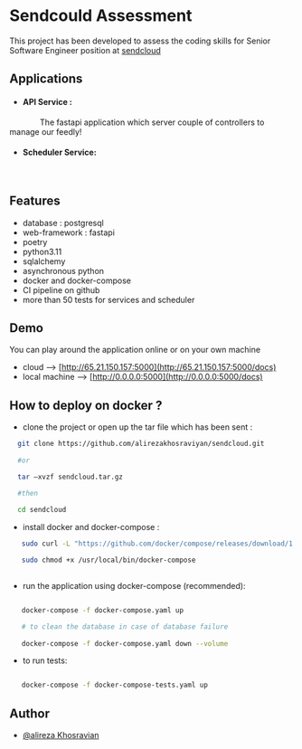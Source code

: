 
# Sendcould Assessment 

This project has been developed to assess the coding skills for Senior Software Engineer position at [sendcloud](https://www.sendcloud.nl/)



## Applications

- #### API Service :
&emsp; &emsp; &emsp;
The fastapi application which server couple of controllers to manage our feedly!
- #### Scheduler Service:
&emsp; &emsp; &emsp; 


## Features

- database : postgresql
- web-framework : fastapi
- poetry
- python3.11
- sqlalchemy
- asynchronous python  
- docker and docker-compose
- CI pipeline on github
- more than 50 tests for services and scheduler 
## Demo

You can play around the application online or on your own machine

- cloud  -->   [http://65.21.150.157:5000](http://65.21.150.157:5000/docs)
- local machine -->  [http://0.0.0.0:5000](http://0.0.0.0:5000/docs)





## How to deploy on docker ?

- clone the project or open up the tar file which has been sent :

```bash
  git clone https://github.com/alirezakhosraviyan/sendcloud.git
  
  #or

  tar –xvzf sendcloud.tar.gz

  #then 
  
  cd sendcloud
```
- install docker and docker-compose :
```bash
   sudo curl -L "https://github.com/docker/compose/releases/download/1.29.2/docker-compose-$(uname -s)-$(uname -m)" -o /usr/local/bin/docker-compose

   sudo chmod +x /usr/local/bin/docker-compose
 
```

- run the application using docker-compose (recommended):

```bash

   docker-compose -f docker-compose.yaml up

   # to clean the database in case of database failure
   
   docker-compose -f docker-compose.yaml down --volume

```
- to run tests: 

```bash

   docker-compose -f docker-compose-tests.yaml up

```

## Author

- [@alireza Khosravian](https://www.linkedin.com/in/alirezakhosravian/)

